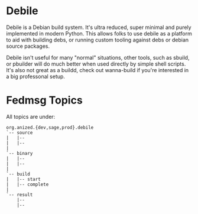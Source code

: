 Debile
======

Debile is a Debian build system. It's ultra reduced, super minimal and
purely implemented in modern Python. This allows folks to use debile
as a platform to aid with building debs, or running custom tooling
against debs or debian source packages.

Debile isn't useful for many "normal" situations, other tools, such as
sbuild, or pbuilder will do much better when used directly by simple shell
scripts. It's also not great as a buildd, check out wanna-build if you're
interested in a big professonal setup.

Fedmsg Topics
=============

All topics are under:

    org.anized.{dev,sage,prod}.debile
    `-- source
    |   |--
    |   |--
    |
    `-- binary
    |   |--
    |   |--
    |
    `-- build
    |   |-- start
    |   |-- complete
    |
    `-- result
        |--
        |--
